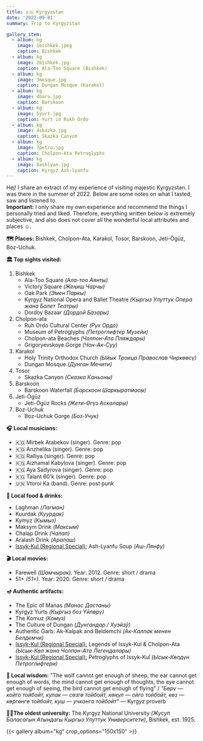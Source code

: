 ```yaml
---
title: 🇰🇬 Kyrgyzstan
date: '2022-09-01'
summary: Trip to Kyrgyzstan

gallery_item:
  - album: kg
    image: 1bishkek.jpeg
    caption: Bishkek
  - album: kg
    image: 2bishkek.jpg
    caption: Ala-Too Square (Bishkek)
  - album: kg
    image: 3mosque.jpg
    caption: Dungan Mosque (Karakol)
  - album: kg
    image: 4bars.jpg
    caption: Barskoon
  - album: kg
    image: 5yurt.jpg
    caption: Yurt in Rukh Ordo
  - album: kg
    image: 4skazka.jpg
    caption: Skazka Canyon
  - album: kg
    image: 7petro.jpg
    caption: Cholpon-Ata Petroglyphs
  - album: kg
    image: 8ashlyan.jpg
    caption: Kyrgyz Ash-lyanfu
---
```

Hej! I share an extract of my experience of visiting majestic Kyrgyzstan. I was there in the summer of 2022. Below are some notes on what I tasted, saw and listened to.<br>
<b>Important:</b> I only share my own experience and recommend the things I personally tried and liked. Therefore, everything written below is extremely subjective, and also does not cover all the wonderful local attributes and places ☺️.

<b>🗺 Places:</b> Bishkek, Cholpon-Ata, Karakol, Tosor, Barskoon, Jeti-Ögüz, Boz-Uchuk.<br>

<b>🏛 Top sights visited: </b>
1. Bishkek
    - Ala-Too Square <i>(Ала-тоо Аянты)</i>
    - Victory Square <i>(Жеңиш Чарчы)</i>
    - Oak Park <i>(Эмен Паркы)</i>
    - Kyrgyz National Opera and Ballet Theatre <i>(Кыргыз Улуттук Опера жана Балет Театры)</i>
    - Dordoy Bazaar <i>(Дордой Базары)</i>
2. Cholpon-ata
    - Ruh Ordo Cultural Center <i>(Рух Ордо)</i>
    - Museum of Petroglyphs <i>(Петроглифтер Музейи)</i>
    - Cholpon-ata Beaches <i>(Чолпон-Ата Пляждары)</i>
    - Grigoryevskoye Gorge <i>(Чон-Ак-Суу)</i>
3. Karakol
    - Holy Trinity Orthodox Church <i>(Ыйык Троица Православ Чиркөөсү)</i>
    - Dungan Mosque <i>(Дунган Мечити)</i>
4. Tosor
    - Skazka Canyon <i>(Сказка Каньоны)</i>
5. Barskoon
    - Barskoon Waterfall <i>(Барскоон Шаркыратмасы)</i>
6. Jeti-Ögüz
    - Jeti-Ögüz Rocks <i>(Жети-Өгүз Аскалары)</i>
7. Boz-Uchuk     
    - Boz-Uchuk Gorge <i>(Боз-Учук)</i>


<b>🎧 Local musicians: </b>
- 🇰🇬 Mirbek Atabekov (singer). Genre: pop
- 🇰🇬 Anzhelika (singer). Genre: pop 
- 🇰🇬 Ralliya (singer). Genre: pop 
- 🇰🇬 Aizhamal Kabylova (singer). Genre: pop 
- 🇰🇬 Aya Sadyrova (singer). Genre: pop 
- 🇰🇬 Talant 60'k (singer). Genre: pop 
- 🇺🇳 Vtoroi Ka (band). Genre: post punk

<b>🥘 Local food & drinks: </b>
- Laghman <i>(Лагман)</i>
- Kuurdak <i>(Куурдак)</i>
- Kymyz <i>(Кымыз)</i>
- Maksym Drink <i>(Максым)</i>
- Chalap Drink <i>(Чалап)</i>
- Aralash Drink <i>(Аралаш)</i>
- <u>Issyk-Kul (Regional Special):</u> Ash-Lyanfu Soup <i>(Аш-Лянфу)</i>


<b>🎬 Local movies:</b>
-  Farewell <i>(Шамчырак)</i>. Year: 2012. Genre: short / drama
-  51+ <i>(51+)</i>. Year: 2020. Genre: short / drama


<b>🪔 Authentic artifacts:</b>
- The Epic of Manas <i>(Манас Дастаны)</i> 
- Kyrgyz Yurts <i>(Кыргыз боз Yйлөрү)</i> 
- The Komuz <i>(Комуз)</i> 
- The Culture of Dungan <i>(Дунгандар / Хуэйзў)</i>
- Authentic Garb: Ak-Kalpak and Beldemchi <i>(Ак-Калпак менен Белдемчи)</i> 
- <u>Issyk-Kul (Regional Special):</u> Legends of Issyk-Kul & Cholpon-Ata <i>(Ысык-Көл жана Чолпон-Ата Легендалары)</i>
- <u>Issyk-Kul (Regional Special):</u> Petroglyphs of Issyk-Kul <i>(Ысык-Көлдүн Петроглифтери)</i>


<b>🦉 Local wisdom:</b> "The wolf cannot get enough of sheep, the ear cannot get enough of words, the mind cannot get enough of thoughts, the eye cannot get enough of seeing, the bird cannot get enough of flying" / <i>"Бөрү — койго тойбойт, кулак — сөзгө тойбойт, көңүл — ойго тойбойт, көз — көргөнгө тойбойт, куш — учканга тойбойт"</i> — Kyrgyz proverb

<b>👨‍🎓The oldest university:</b> The Kyrgyz National University <i>(Жусуп Баласагын Атындагы Кыргыз Улуттук Университети)</i>, Bishkek, est. 1925. 

{{< gallery album="kg" crop_options="150x150" >}}
   

